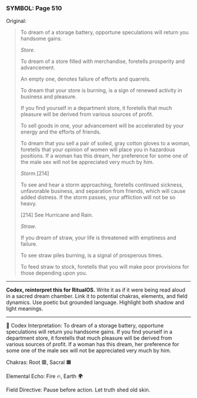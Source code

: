 ### SYMBOL: Page 510

Original:
> To dream of a storage battery, opportune speculations will return
> you handsome gains.
> 
> 
> _Store_.
> 
> 
> To dream of a store filled with merchandise, foretells
> prosperity and advancement.
> 
> 
> An empty one, denotes failure of efforts and quarrels.
> 
> 
> To dream that your store is burning, is a sign of renewed activity
> in business and pleasure.
> 
> 
> If you find yourself in a department store, it foretells that much pleasure
> will be derived from various sources of profit.
> 
> 
> To sell goods in one, your advancement will be accelerated by your energy
> and the efforts of friends.
> 
> 
> To dream that you sell a pair of soiled, gray cotton gloves to a woman,
> foretells that your opinion of women will place you in hazardous positions.
> If a woman has this dream, her preference for some one of the male sex
> will not be appreciated very much by him.
> 
> 
> _Storm_.[214]
> 
> 
> To see and hear a storm approaching, foretells continued sickness,
> unfavorable business, and separation from friends, which will cause
> added distress. If the storm passes, your affliction will not
> be so heavy.
> 
> 
> 
> [214] See Hurricane and Rain.
> 
> 
> _Straw_.
> 
> 
> If you dream of straw, your life is threatened with emptiness and failure.
> 
> 
> To see straw piles burning, is a signal of prosperous times.
> 
> 
> To feed straw to stock, foretells that you will make poor provisions
> for those depending upon you.

---

**Codex, reinterpret this for RitualOS.**
Write it as if it were being read aloud in a sacred dream chamber.
Link it to potential chakras, elements, and field dynamics.
Use poetic but grounded language.
Highlight both shadow and light meanings.

---

🔁 Codex Interpretation:
To dream of a storage battery, opportune speculations will return you handsome gains. If you find yourself in a department store, it foretells that much pleasure will be derived from various sources of profit. If a woman has this dream, her preference for some one of the male sex will not be appreciated very much by him.

Chakras: Root 🟥, Sacral 🟧

Elemental Echo: Fire 🔥, Earth 🌍

Field Directive: Pause before action. Let truth shed old skin.
